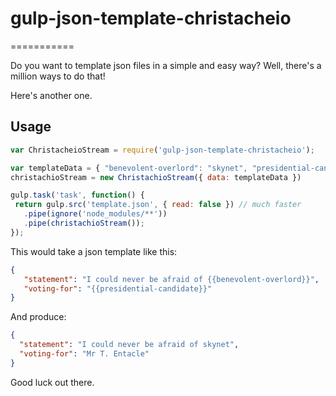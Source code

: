 # gulp-json-template-christacheio

===========

Do you want to template json files in a simple and easy way? Well, there's a million ways to do that!

Here's another one.

Usage
-----
 
 ```javascript
 var ChristacheioStream = require('gulp-json-template-christacheio');
 
 var templateData = { "benevolent-overlord": "skynet", "presidential-candidate": "Mr T. Entacle"}
 christachioStream = new ChristachioStream({ data: templateData })
 
 gulp.task('task', function() {
  return gulp.src('template.json', { read: false }) // much faster
    .pipe(ignore('node_modules/**'))
    .pipe(christachioStream());
 });
 ```
 
This would take a json template like this:
```json
{
   "statement": "I could never be afraid of {{benevolent-overlord}}",
   "voting-for": "{{presidential-candidate}}"
}
```

And produce:
 ```json
{
   "statement": "I could never be afraid of skynet",
   "voting-for": "Mr T. Entacle"
}

```

Good luck out there.
